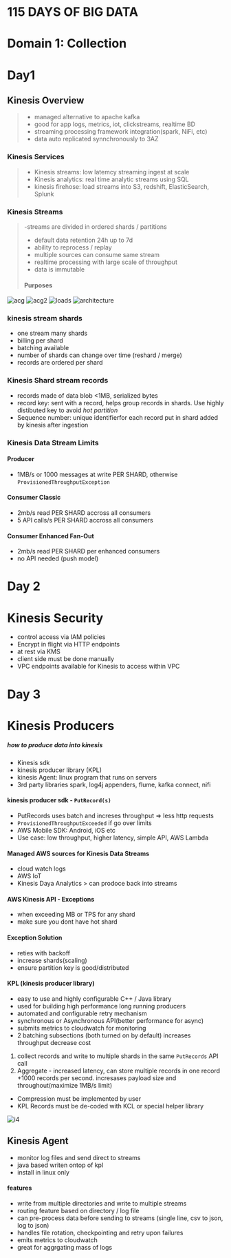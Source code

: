 # 115 DAYS OF BIG DATA
# Domain 1: Collection

# Day1
## Kinesis Overview
>- managed alternative to apache kafka
>- good for app logs, metrics, iot, clickstreams, realtime BD
>- streaming processing framework integration(spark, NiFi, etc)
>- data auto replicated synnchronously to 3AZ
### Kinesis Services
>- Kinesis streams: low latemcy streaming ingest at scale
>- Kinesis analytics: real time analytic streams using SQL
>- kinesis firehose: load streams into S3, redshift, ElasticSearch, Splunk 

### Kinesis Streams
>-streams are divided in ordered shards / partitions
>- default data retention 24h up to 7d
>- ability to reprocess / replay 
>- multiple sources can consume same stream
>- realtime processing with large scale of throughput
>- data is immutable
>#### Purposes
![acg](https://github.com/Kinnoshachi/notes/blob/master/resources/KinesisStreamBenefits.png)
![acg2](https://github.com/Kinnoshachi/notes/blob/master/resources/kinesisUses.png)
![loads](https://github.com/Kinnoshachi/notes/blob/master/resources/KinesisLoad.png)
![architecture](https://github.com/Kinnoshachi/notes/blob/master/resources/KinesisArchitecture.png)


### kinesis stream shards
- one stream many shards
- billing per shard
- batching available
- number of shards can change over time (reshard / merge)
- records are ordered per shard

### Kinesis Shard stream records
- records made of data blob <1MB, serialized bytes
- record key: sent with a record, helps group records in shards. Use highly distibuted key to avoid *hot partition*
- Sequence number: unique identifierfor each record put in shard added by kinesis after ingestion
### Kinesis Data Stream Limits
#### Producer
- 1MB/s or 1000 messages at write PER SHARD, otherwise `ProvisionedThroughputException`
#### Consumer Classic
- 2mb/s read PER SHARD accross all consumers
- 5 API calls/s PER SHARD accross all consumers
#### Consumer Enhanced Fan-Out
- 2mb/s read PER SHARD per enhanced consumers
- no API needed (push model)

# Day 2
# Kinesis Security
- control access via IAM policies
- Encrypt in flight via HTTP endpoints
- at rest via KMS
- client side must be done manually
- VPC endpoints available for Kinesis to access within VPC

# Day 3
# Kinesis Producers
##### how to produce data into kinesis
- Kinesis sdk
- kinesis producer library (KPL)
- kinesis Agent: linux program that runs on servers
- 3rd party libraries spark, log4j appenders, flume, kafka connect, nifi

#### kinesis producer sdk - `PutRecord(s)`
- PutRecords uses batch and increses throughput => less http requests
- `ProvisionedThroughputExceeded` if go over limits
-  AWS Mobile SDK: Android, iOS etc
- Use case: low throughput, higher latency, simple API, AWS Lambda
#### Managed AWS sources for Kinesis Data Streams
- cloud watch logs
- AWS IoT
- Kinesis Daya Analytics > can prodoce back into streams

#### AWS Kinesis API - Exceptions
- when exceeding MB or TPS for any shard
- make sure you dont have hot shard
#### Exception Solution
- reties with backoff
- increase shards(scaling)
- ensure partition key is good/distributed

#### KPL (kinesis producer library)
- easy to use and highly configurable C++ / Java library
- used for building high performance long running producers
- automated and configurable retry mechanism
- synchronous or Asynchronous API(better performance for async)
- submits metrics to cloudwatch for monitoring
- 2 batching subsections (both turned on by default) increases throughput decrease cost
1. collect records and write to multiple shards in the same `PutRecords` API call
1. Aggregate - increased latency, can store multiple records in one record +1000 records per second. incresases payload size and throughout(maximize 1MB/s limit)
- Compression must be implemented by user
- KPL Records must be de-coded with KCL or special helper library

![i4](https://github.com/Kinnoshachi/notes/blob/master/resources/Screen%20Shot%202019-08-27%20at%201.12.09%20PM.png)

## Kinesis Agent
- monitor log files and send direct to streams
- java based writen ontop of kpl
- install in linux only
#### features 
- write from multiple directories and write to multiple streams
- routing feature based on directory / log file
- can pre-process data before sending to streams (single line, csv to json, log to json)
- handles file rotation, checkpointing and retry upon failures
- emits metrics to cloudwatch
- great for aggrgating mass of logs


